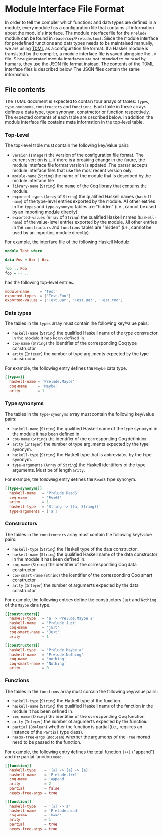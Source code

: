 # Module Interface File Format

In order to tell the compiler which functions and data types are defined in a module, every module has a configuration file that contains all information about the module's interface.
The module interface file for the `Prelude` module can be found in `/base/coq/Prelude.toml`.
Since the module interface for predefined functions and data types needs to be maintained manually, we are using [TOML][] as a configuration file format.
If a Haskell module is translated by the compiler, a module interface file is saved alongside the `.v` file.
Since generated module interfaces are not intended to be read by humans, they use the JSON file format instead.
The contents of the TOML interface files is described below.
The JSON files contain the same information.

## File contents

The TOML document is expected to contain four arrays of tables: `types`, `type-synonyms`, `constructors` and `functions`.
Each table in these arrays defines a data type, type synonym, constructor or function respectively.
The expected contents of each table are described below.
In addition, the module interface file contains meta information in the top-level table.

### Top-Level

The top-level table must contain the following key/value pairs:

 - `version` (`Integer`) the version of the configuration file format.
   The current version is `1`. If there is a breaking change in the future, the module interface file format version is updated.
   The parser accepts module interface files that use the most recent version only.
 - `module-name` (`String`) the name of the module that is described by the module interface file.
 - `library-name` (`String`) the name of the Coq library that contains the module.
 - `exported-types` (`Array` of `String`) the qualified Haskell names (`haskell-name`) of the type-level entries exported by the module.
    All other entries in the `types` and `type-synonyms` tables are "hidden" (i.e., cannot be used by an importing module directly).
 - `exported-values` (`Array` of `String`) the qualified Haskell names (`haskell-name`) of the value-level entries exported by the module.
    All other entries in the `constructors` and `functions` tables are "hidden" (i.e., cannot be used by an importing module directly).

For example, the interface file of the following Haskell Module

```haskell
module Test where

data Foo = Bar | Baz

foo :: Foo
foo = -- ...
```

has the following top-level entries.

```toml
module-name     = 'Test'
exported-types  = ['Test.Foo']
exported-values = ['Test.Bar', 'Test.Baz', 'Test.foo']
```

### Data types

The tables in the `types` array must contain the following key/value pairs:

 - `haskell-name` (`String`) the qualified Haskell name of the type constructor in the module it has been defined in.
 - `coq-name` (`String`) the identifier of the corresponding Coq type constructor.
 - `arity` (`Integer`) the number of type arguments expected by the type constructor.

For example, the following entry defines the `Maybe` data type.

```toml
[[types]]
  haskell-name = 'Prelude.Maybe'
  coq-name     = 'Maybe'
  arity        = 1
```

### Type synonyms

The tables in the `type-synonyms` array must contain the following key/value pairs:

 - `haskell-name` (`String`) the qualified Haskell name of the type synonym in the module it has been defined in.
 - `coq-name` (`String`) the identifier of the corresponding Coq definition.
 - `arity` (`Integer`) the number of type arguments expected by the type synonym.
 - `haskell-type` (`String`) the Haskell type that is abbreviated by the type synonym.
 - `type-arguments` (`Array` of `String`) the Haskell identifiers of the type arguments.
    Must be of length `arity`.

For example, the following entry defines the `ReadS` type synonym.

```toml
[[type-synonyms]]
  haskell-name   = 'Prelude.ReadS'
  coq-name       = 'ReadS'
  arity          = 1
  haskell-type   = 'String -> [(a, String)]'
  type-arguments = ['a']
```

### Constructors

The tables in the `constructors` array must contain the following key/value pairs:

 - `haskell-type` (`String`) the Haskell type of the data constructor.
 - `haskell-name` (`String`) the qualified Haskell name of the data constructor in the module it has been defined in.
 - `coq-name` (`String`) the identifier of the corresponding Coq data constructor.
 - `coq-smart-name` (`String`) the identifier of the corresponding Coq smart constructor.
 - `arity` (`Integer`) the number of arguments expected by the data constructor.

For example, the following entries define the constructors `Just` and `Nothing` of the `Maybe` data type.

```toml
[[constructors]]
  haskell-type   = 'a -> Prelude.Maybe a'
  haskell-name   = 'Prelude.Just'
  coq-name       = 'just'
  coq-smart-name = 'Just'
  arity          = 1

[[constructors]]
  haskell-type   = 'Prelude.Maybe a'
  haskell-name   = 'Prelude.Nothing'
  coq-name       = 'nothing'
  coq-smart-name = 'Nothing'
  arity          = 0
```

### Functions

The tables in the `functions` array must contain the following key/value pairs:

 - `haskell-type` (`String`) the Haskell type of the function.
 - `haskell-name` (`String`) the qualified Haskell name of the function in the module it has been defined in.
 - `coq-name` (`String`) the identifier of the corresponding Coq function.
 - `arity` (`Integer`) the number of arguments expected by the function.
 - `partial` (`Boolean`) whether the function is partial (i.e., requires an instance of the `Partial` type class).
 - `needs-free-args` (`Boolean`) whether the arguments of the `Free` monad need to be passed to the function.

For example, the following entry defines the total function `(++)` ("append") and the partial function `head`.

```toml
[[function]]
  haskell-type    = '[a] -> [a] -> [a]'
  haskell-name    = 'Prelude.(++)'
  coq-name        = 'append'
  arity           = 2
  partial         = false
  needs-free-args = true

[[function]]
  haskell-type    = '[a] -> a'
  haskell-name    = 'Prelude.head'
  coq-name        = 'head'
  arity           = 1
  partial         = true
  needs-free-args = true
```

[TOML]:
  https://github.com/toml-lang/toml
  "Tom's Obvious, Minimal Language"
